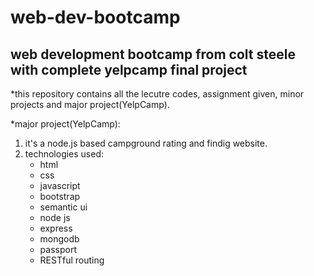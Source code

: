 # web-dev-bootcamp
<h2>web development bootcamp from colt steele with complete yelpcamp final project</h2>

<p>*this repository contains all the lecutre codes, assignment given, minor projects and major project(YelpCamp).</p>
<p>*major project(YelpCamp):</p>
<ol>
<li>it's a node.js based campground rating and findig website.</li>
 <li> technologies used:
                     <ul>
                     <li> html</li>
                     <li>css</li>
                     <li> javascript</li>
                     <li> bootstrap</li>
                      <li> semantic ui</li>
                       <li>   node js</li>
                       <li>express</li>
                        <li>mongodb</li>
                        <li>passport</li>
                        <li>RESTful routing</li>
                       </ul>
                     </l
</ol>

                     
                     
